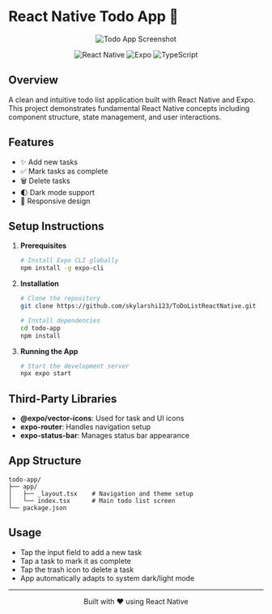 # React Native Todo App 📝

<div align="center">
  <img src="https://www.amitree.com/wp-content/uploads/2021/08/the-pros-and-cons-of-paper-to-do-lists.jpeg" alt="Todo App Screenshot" />

  ![React Native](https://img.shields.io/badge/React_Native-20232A?style=for-the-badge&logo=react&logoColor=61DAFB)
  ![Expo](https://img.shields.io/badge/Expo-000020?style=for-the-badge&logo=expo&logoColor=white)
  ![TypeScript](https://img.shields.io/badge/TypeScript-007ACC?style=for-the-badge&logo=typescript&logoColor=white)
</div>

## Overview

A clean and intuitive todo list application built with React Native and Expo. This project demonstrates fundamental React Native concepts including component structure, state management, and user interactions.

## Features

- ✨ Add new tasks
- ✅ Mark tasks as complete
- 🗑️ Delete tasks
- 🌓 Dark mode support
- 📱 Responsive design

## Setup Instructions

1. **Prerequisites**
   ```bash
   # Install Expo CLI globally
   npm install -g expo-cli
   ```

2. **Installation**
   ```bash
   # Clone the repository
   git clone https://github.com/skylarshi123/ToDoListReactNative.git

   # Install dependencies
   cd todo-app
   npm install
   ```

3. **Running the App**
   ```bash
   # Start the development server
   npx expo start
   ```

## Third-Party Libraries

- **@expo/vector-icons**: Used for task and UI icons
- **expo-router**: Handles navigation setup
- **expo-status-bar**: Manages status bar appearance

## App Structure

```
todo-app/
├── app/
│   ├── _layout.tsx    # Navigation and theme setup
│   └── index.tsx      # Main todo list screen
└── package.json
```

## Usage

- Tap the input field to add a new task
- Tap a task to mark it as complete
- Tap the trash icon to delete a task
- App automatically adapts to system dark/light mode

---

<div align="center">
  Built with ❤️ using React Native
</div>